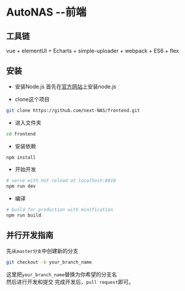 # AutoNAS --前端

## 工具链
vue + elementUI + Echarts + simple-uploader + webpack + ES6 + flex  

## 安装
 - 安装Node.js
首先在[官方网站](https://nodejs.org/en/)上安装node.js  

- clone这个项目
``` bash
git clone https://github.com/next-NAS/frontend.git
```

- 进入文件夹
``` bash
cd frontend
```

- 安装依赖
``` bash
npm install
```

- 开始开发
``` bash
# serve with hot reload at localhost:8010
npm run dev
```

- 编译
``` bash
# build for production with minification
npm run build
```

## 并行开发指南
先从`master分支`中创建新的分支
``` bash
git checkout -b your_branch_name
```
这里把`your_branch_name`替换为你希望的分支名  
然后进行开发和提交
完成开发后，`pull request`即可。
